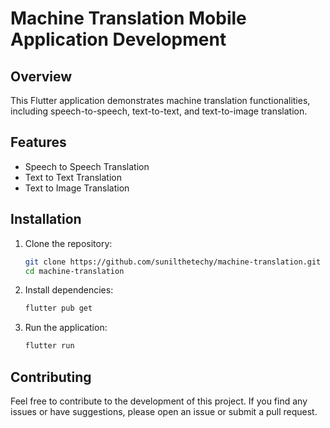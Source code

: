 
# Machine Translation Mobile Application Development 

## Overview
This Flutter application demonstrates machine translation functionalities, including speech-to-speech, text-to-text, and text-to-image translation.

## Features
- Speech to Speech Translation
- Text to Text Translation
- Text to Image Translation


## Installation
1. Clone the repository:
   ```bash
   git clone https://github.com/sunilthetechy/machine-translation.git
   cd machine-translation
   ```

2. Install dependencies:
   ```bash
   flutter pub get
   ```

3. Run the application:
   ```bash
   flutter run
   ```

## Contributing
Feel free to contribute to the development of this project. If you find any issues or have suggestions, please open an issue or submit a pull request.
